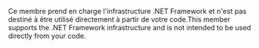 <span data-ttu-id="bda27-101">Ce membre prend en charge l'infrastructure .NET Framework et n'est pas destiné à être utilisé directement à partir de votre code.</span><span class="sxs-lookup"><span data-stu-id="bda27-101">This member supports the .NET Framework infrastructure and is not intended to be used directly from your code.</span></span>